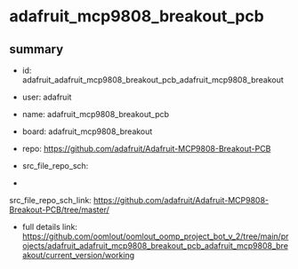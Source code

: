 # adafruit_mcp9808_breakout_pcb
 
## summary 
* id: adafruit_adafruit_mcp9808_breakout_pcb_adafruit_mcp9808_breakout
* user: adafruit
* name: adafruit_mcp9808_breakout_pcb
* board: adafruit_mcp9808_breakout
* repo: https://github.com/adafruit/Adafruit-MCP9808-Breakout-PCB



* src_file_repo_sch: 
*
 src_file_repo_sch_link: https://github.com/adafruit/Adafruit-MCP9808-Breakout-PCB/tree/master/
* full details link: https://github.com/oomlout/oomlout_oomp_project_bot_v_2/tree/main/projects/adafruit_adafruit_mcp9808_breakout_pcb_adafruit_mcp9808_breakout/current_version/working  






